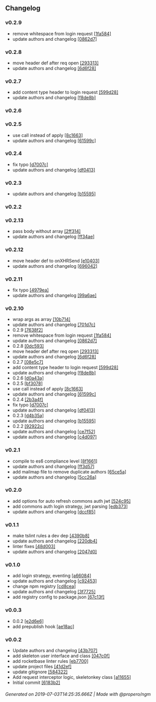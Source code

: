 ## Changelog

### v0.2.9
- remove whitespace from login request [[1fa584]](commits/b8cdffc52d934e7f8bed061838e994b1c71fa584)
- update authors and changelog [[0862d7]](commits/7cabff110d7edc041e41fe1fde33dec1180862d7)

### v0.2.8
- move header def after req open [[293313]](commits/65c57fc62059988e6642a8284b39436aab293313)
- update authors and changelog [[6d6f28]](commits/499fdfa9a4ef637a5b72cad0ae1c8fa2b16d6f28)

### v0.2.7
- add content type header to login request [[599d28]](commits/b32bd54bfc5630848c9f2f492feed2e8e9599d28)
- update authors and changelog [[f8de8b]](commits/44d42f77ab25bdec456dcc8857474be265f8de8b)

### v0.2.6


### v0.2.5
- use call instead of apply [[8c1663]](commits/133e530bf5e08a7e63effc375dda6adbf28c1663)
- update authors and changelog [[61599c]](commits/4aabf0decf3b09c8362e1e823f38b9734c61599c)

### v0.2.4
- fix typo [[d7007c]](commits/dd0097f557d963f85c83c5679d49757835d7007c)
- update authors and changelog [[df0413]](commits/b2ae96fdbc267079b0e19678269bc2db8fdf0413)

### v0.2.3
- update authors and changelog [[b15595]](commits/5095cd023c66414aba4733c62e37c953ddb15595)

### v0.2.2


### v0.2.13
- pass body without array [[2ff314]](commits/31ac8aa5305186d070d904ec223e8bcfb32ff314)
- update authors and changelog [[ff34ae]](commits/4b895b26a3fc2f32651103c2443a6c7256ff34ae)

### v0.2.12
- move header def to onXHRSend [[e10403]](commits/2a542ef6ffcbc53238ec638753cfdb9140e10403)
- update authors and changelog [[696042]](commits/099d2b2e67692748b06743e1732587adc8696042)

### v0.2.11
- fix typo [[4979ea]](commits/2332124c8ff76df102b8b5a0944572642f4979ea)
- update authors and changelog [[99a6ae]](commits/54d84118ccffaea8e1a20fb7acaa71332299a6ae)

### v0.2.10
- wrap args as array [[10b714]](commits/dc401a40186e597ee0c12e673d89d23f5710b714)
- update authors and changelog [[701d7c]](commits/571f2e9ad9e4c9f93e6e1c7f3ca1292775701d7c)
- 0.2.9 [[7638f2]](commits/db200adca41299336dadd41cfb5d23f9027638f2)
- remove whitespace from login request [[1fa584]](commits/b8cdffc52d934e7f8bed061838e994b1c71fa584)
- update authors and changelog [[0862d7]](commits/7cabff110d7edc041e41fe1fde33dec1180862d7)
- 0.2.8 [[0dc593]](commits/b32b2d97935c5dcf4fa40105b944452c3d0dc593)
- move header def after req open [[293313]](commits/65c57fc62059988e6642a8284b39436aab293313)
- update authors and changelog [[6d6f28]](commits/499fdfa9a4ef637a5b72cad0ae1c8fa2b16d6f28)
- 0.2.7 [[08e5c7]](commits/5466d69d26ee7881ac8fbd3ec415f072c508e5c7)
- add content type header to login request [[599d28]](commits/b32bd54bfc5630848c9f2f492feed2e8e9599d28)
- update authors and changelog [[f8de8b]](commits/44d42f77ab25bdec456dcc8857474be265f8de8b)
- 0.2.6 [[d0a43a]](commits/d885a7f65265d2a6dc5caa2d5c107c6aeed0a43a)
- 0.2.5 [[bf3078]](commits/684d01861965089ff110ee7dbe7e0b57f2bf3078)
- use call instead of apply [[8c1663]](commits/133e530bf5e08a7e63effc375dda6adbf28c1663)
- update authors and changelog [[61599c]](commits/4aabf0decf3b09c8362e1e823f38b9734c61599c)
- 0.2.4 [[2b3a4f]](commits/631521cc2b0022ff4e28f42b28ca02509f2b3a4f)
- fix typo [[d7007c]](commits/dd0097f557d963f85c83c5679d49757835d7007c)
- update authors and changelog [[df0413]](commits/b2ae96fdbc267079b0e19678269bc2db8fdf0413)
- 0.2.3 [[d4b35a]](commits/8501ab861075520e2b435670ffb223088ad4b35a)
- update authors and changelog [[b15595]](commits/5095cd023c66414aba4733c62e37c953ddb15595)
- 0.2.2 [[92922c]](commits/1c7c9a81ea996e0503641b03f0bd380f5992922c)
- update authors and changelog [[ce7f52]](commits/466b275944f2bea338810ccbd1c1e5988fce7f52)
- update authors and changelog [[c4d097]](commits/4b229d1ceb738bca240c2a4512894d94c4c4d097)

### v0.2.1
- compile to es6 compliance level [[8f1661]](commits/a94362760bde322048ed1487023f9a05e78f1661)
- update authors and changelog [[ff3d57]](commits/156cce8e1257323330990cff1c18694362ff3d57)
- add mailmap file to remove duplicate authors [[65ce5a]](commits/f411328c90a6e9a2f6edbda4c9792fccef65ce5a)
- update authors and changelog [[5cc26a]](commits/4cde07a3c2eb7b64f84d092345995b37155cc26a)

### v0.2.0
- add options for auto refresh commons auth jwt [[524c95]](commits/1289b9cec369c9f2fc184739510252df92524c95)
- add commons auth login strategy, jwt parsing [[edb373]](commits/9083ebd73d68cc0a40eb964e13907de31fedb373)
- update authors and changelog [[dccf85]](commits/a3041f3a667256e14992e616f72c5f2fc8dccf85)

### v0.1.1
- make tslint rules a dev dep [[4390b8]](commits/d7b7dfa3f77c6849733c1071f50237dd534390b8)
- update authors and changelog [[220db4]](commits/5a7839b4eb0f0051a53b52e19333220d15220db4)
- linter fixes [[48d003]](commits/70afa6e25852abcfadedb11c4872b7589848d003)
- update authors and changelog [[2047d0]](commits/ae23e4d9e2d3a0313b15b1d35a1298ab822047d0)

### v0.1.0
- add login strategy, eventing [[a66084]](commits/ca73e720b8eeeeae3be588c835e6a21f84a66084)
- update authors and changelog [[c92453]](commits/94eb65da92e360c10e8a0d6737f4e9ab00c92453)
- change npm registry [[cd8cea]](commits/d725d92033ed67e34ef7824614222bf8bbcd8cea)
- update authors and changelog [[3f7725]](commits/48fde35c319092dbe3d1853ee2f9f9d1933f7725)
- add registry config to package.json [[67c13f]](commits/3c60b9d27ac7283093371d2366925015a367c13f)

### v0.0.3
- 0.0.2 [[e2d6e6]](commits/173c1518623098a9492d692fa2d99dbc21e2d6e6)
- add prepublish hook [[ae18ac]](commits/3b4e79753f952b8e6e8f2263cd70c0437fae18ac)

### v0.0.2
- Update authors and changelog [[43b707]](commits/7a85bf0e29644f34dbfd1c49bf629c4cb543b707)
- add skeleton user interface and class [[047c0f]](commits/987915f548c559f5949d7f16c02343e103047c0f)
- add rocketbase linter rules [[eb7700]](commits/651f8a678082ec73191045e42aa93bf657eb7700)
- update project files [[41d2ef]](commits/ddd41a4765339bc5da26bf9e3a356838d941d2ef)
- update gitignore [[584322]](commits/88266bf8dd9b36680863e9a3796c7c146f584322)
- Add request interceptor logic, skeletonkey class [[a11655]](commits/21d6fbf5fa3d109ba93e24edb01a42ff1fa11655)
- Initial commit [[6183b2]](commits/e8b63334be9b51e465e6f780f355bb7a7d6183b2)

###### Generated on 2019-07-03T14:25:35.666Z | Made with @propero/ngm